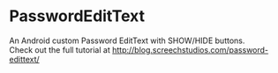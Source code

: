 # PasswordEditText
An Android custom Password EditText with SHOW/HIDE buttons.<br/>
Check out the full tutorial at http://blog.screechstudios.com/password-edittext/
